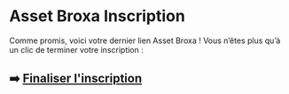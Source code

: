 # Asset Broxa Inscription

Comme promis, voici votre dernier lien Asset Broxa ! Vous n’êtes plus qu’à un clic de terminer votre inscription :

## ➡️ [Finaliser l'inscription](https://tinyurl.com/2epzu7vn)
